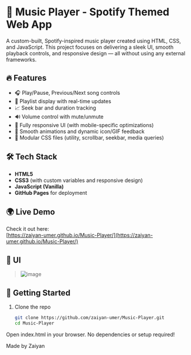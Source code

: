 # 🎵 Music Player - Spotify Themed Web App

A custom-built, Spotify-inspired music player created using HTML, CSS, and JavaScript. This project focuses on delivering a sleek UI, smooth playback controls, and responsive design — all without using any external frameworks.

## 🔥 Features

- 🎧 Play/Pause, Previous/Next song controls
- 📜 Playlist display with real-time updates
- 📈 Seek bar and duration tracking
- 🔊 Volume control with mute/unmute
- 📱 Fully responsive UI (with mobile-specific optimizations)
- 🍃 Smooth animations and dynamic icon/GIF feedback
- 📂 Modular CSS files (utility, scrollbar, seekbar, media queries)

## 🛠️ Tech Stack

- **HTML5**
- **CSS3** (with custom variables and responsive design)
- **JavaScript (Vanilla)**
- **GitHub Pages** for deployment

## 🌍 Live Demo

Check it out here:  
[https://zaiyan-umer.github.io/Music-Player/](https://zaiyan-umer.github.io/Music-Player/)

## 📸 UI

> ![image](https://github.com/user-attachments/assets/d18aae8e-a7d6-49ef-b5aa-7e0a968d1f69)


## 🚀 Getting Started

1. Clone the repo  
   ```bash
   git clone https://github.com/zaiyan-umer/Music-Player.git
   cd Music-Player
Open index.html in your browser. No dependencies or setup required!

Made by Zaiyan

